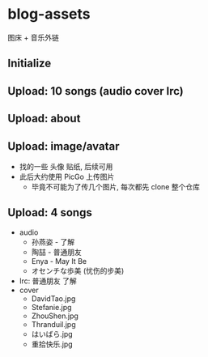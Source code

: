 # blog-assets
图床 + 音乐外链

## Initialize

## Upload: 10 songs (audio cover lrc)

## Upload: about

## Upload: image/avatar
- 找的一些 头像 贴纸, 后续可用
- 此后大约使用 PicGo 上传图片
    - 毕竟不可能为了传几个图片, 每次都先 clone 整个仓库

## Upload: 4 songs
- audio
    - 孙燕姿 - 了解
    - 陶喆 - 普通朋友
    - Enya - May It Be
    - オセンチな歩美 (忧伤的步美)
- lrc: 普通朋友 了解
- cover
    - DavidTao.jpg
    - Stefanie.jpg
    - ZhouShen.jpg
    - Thranduil.jpg
    - はいばら.jpg
    - 重拾快乐.jpg